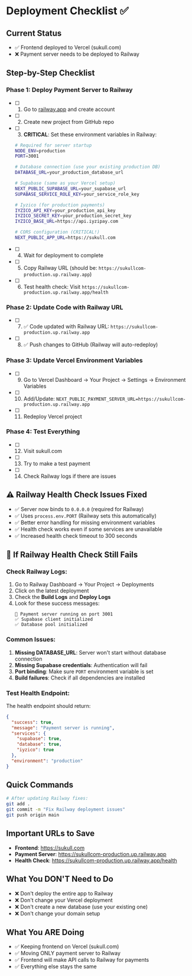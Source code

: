 # Deployment Checklist ✅

## Current Status
- ✅ Frontend deployed to Vercel (sukull.com)
- ❌ Payment server needs to be deployed to Railway

## Step-by-Step Checklist

### Phase 1: Deploy Payment Server to Railway
- [ ] 1. Go to [railway.app](https://railway.app) and create account
- [ ] 2. Create new project from GitHub repo
- [ ] 3. **CRITICAL**: Set these environment variables in Railway:
  ```bash
  # Required for server startup
  NODE_ENV=production
  PORT=3001
  
  # Database connection (use your existing production DB)
  DATABASE_URL=your_production_database_url
  
  # Supabase (same as your Vercel setup)
  NEXT_PUBLIC_SUPABASE_URL=your_supabase_url
  SUPABASE_SERVICE_ROLE_KEY=your_service_role_key
  
  # Iyzico (for production payments)
  IYZICO_API_KEY=your_production_api_key
  IYZICO_SECRET_KEY=your_production_secret_key
  IYZICO_BASE_URL=https://api.iyzipay.com
  
  # CORS configuration (CRITICAL!)
  NEXT_PUBLIC_APP_URL=https://sukull.com
  ```
- [ ] 4. Wait for deployment to complete
- [ ] 5. Copy Railway URL (should be: `https://sukullcom-production.up.railway.app`)
- [ ] 6. Test health check: Visit `https://sukullcom-production.up.railway.app/health`

### Phase 2: Update Code with Railway URL
- [ ] 7. ✅ Code updated with Railway URL: `https://sukullcom-production.up.railway.app`
- [ ] 8. ✅ Push changes to GitHub (Railway will auto-redeploy)

### Phase 3: Update Vercel Environment Variables
- [ ] 9. Go to Vercel Dashboard → Your Project → Settings → Environment Variables
- [ ] 10. Add/Update: `NEXT_PUBLIC_PAYMENT_SERVER_URL=https://sukullcom-production.up.railway.app`
- [ ] 11. Redeploy Vercel project

### Phase 4: Test Everything
- [ ] 12. Visit sukull.com
- [ ] 13. Try to make a test payment
- [ ] 14. Check Railway logs if there are issues

## ⚠️ Railway Health Check Issues Fixed
- ✅ Server now binds to `0.0.0.0` (required for Railway)
- ✅ Uses `process.env.PORT` (Railway sets this automatically)
- ✅ Better error handling for missing environment variables
- ✅ Health check works even if some services are unavailable
- ✅ Increased health check timeout to 300 seconds

## 🚨 If Railway Health Check Still Fails

### Check Railway Logs:
1. Go to Railway Dashboard → Your Project → Deployments
2. Click on the latest deployment
3. Check the **Build Logs** and **Deploy Logs**
4. Look for these success messages:
   ```
   🚀 Payment server running on port 3001
   ✅ Supabase client initialized
   ✅ Database pool initialized
   ```

### Common Issues:
1. **Missing DATABASE_URL**: Server won't start without database connection
2. **Missing Supabase credentials**: Authentication will fail
3. **Port binding**: Make sure `PORT` environment variable is set
4. **Build failures**: Check if all dependencies are installed

### Test Health Endpoint:
The health endpoint should return:
```json
{
  "success": true,
  "message": "Payment server is running",
  "services": {
    "supabase": true,
    "database": true,
    "iyzico": true
  },
  "environment": "production"
}
```

## Quick Commands

```bash
# After updating Railway fixes:
git add .
git commit -m "Fix Railway deployment issues"
git push origin main
```

## Important URLs to Save
- **Frontend**: https://sukull.com
- **Payment Server**: https://sukullcom-production.up.railway.app
- **Health Check**: https://sukullcom-production.up.railway.app/health

## What You DON'T Need to Do
- ❌ Don't deploy the entire app to Railway
- ❌ Don't change your Vercel deployment
- ❌ Don't create a new database (use your existing one)
- ❌ Don't change your domain setup

## What You ARE Doing
- ✅ Keeping frontend on Vercel (sukull.com)
- ✅ Moving ONLY payment server to Railway
- ✅ Frontend will make API calls to Railway for payments
- ✅ Everything else stays the same 